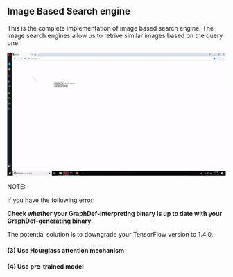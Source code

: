 ## Image Based Search engine

This is the  complete implementation of image based search engine. The image search engines allow us to retrive similar images based on the query one.

![](helper_images/img_search_demo.gif)

<!-- ## Project Instructions

### Getting Started

1. Clone the repository, and navigate to the downloaded folder.
```
git clone https://github.com/lucko515/image-search-engine
```

2. Install TensorFlow.
	- Option 1: __To install TensorFlow with GPU support__, follow [the guide](https://www.tensorflow.org/install/) to install the necessary NVIDIA software on your system.
	```
	pip install tensorflow-gpu==1.12.0
	```
	- Option 2: __To install TensorFlow with CPU support only__,
	```
	pip install tensorflow==1.12.0
	```

3. Install a few pip packages.
```
pip install -r requirements.txt
```

4. Download CIFAR-10 dataset.

	  - [Darknet mirror](https://pjreddie.com/projects/cifar-10-dataset-mirror/)
    ```
    1. Put downloaded data into dataset folder
    2. Put all images from `dataset/train` to `static/images`
    ```
    - [CIFAR-10 homepage](https://www.cs.toronto.edu/~kriz/cifar.html)
    
    ```
    1. Preprocessed the dataset (not covered here)
    2. Save each image in the jpg/png format into train/test folders
    3. Rest of the project stays the same
    ```


5. Run throuh [image-search project.ipynb](https://github.com/lucko515/image-search-engine/blob/master/image-search%20project.ipynb) and generate all necessary files

6. Start the app.py file and enjoy!

## Steps to improve the engine!

#### (1) Use color features as an additional search filters

We could use color intesity to produce additional features and improve our image search engine. Good read for this: [Pyimagesearch color histograms](https://www.pyimagesearch.com/2014/01/22/clever-girl-a-guide-to-utilizing-color-histograms-for-computer-vision-and-image-search-engines/)

#### (2) TensorFlow Serving pipeline version

The Flask approach works, but it is not scalable. If you want to create the system more scalable you will need to change the implementation to TensorFlow Serving.

The updated version of files are in the [folder](https://github.com/lucko515/image-search-engine/tree/master/tensorflow-serving-update).

How to server the model using the TensorFlow serving: [tutorial](https://medium.com/epigramai/tensorflow-serving-101-pt-1-a79726f7c103)

```
	1. Put folder `models` inside the root dir
	2. replace all files in the root to make this project use TensorFlow Serving
``` -->

NOTE: 

If you have the following error:

__Check whether your GraphDef-interpreting binary is up to date with your GraphDef-generating binary.__

The potential solution is to downgrade your TensorFlow version to 1.4.0. 

#### (3) Use Hourglass attention mechanism

#### (4) Use pre-trained model
